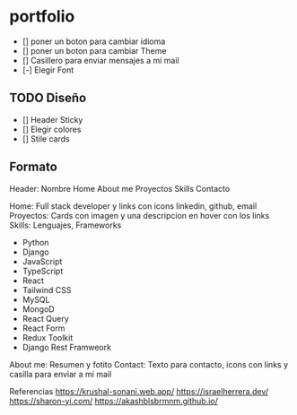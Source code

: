 # portfolio


- [] poner un boton para cambiar idioma
- [] poner un boton para cambiar Theme
- [] Casillero para enviar mensajes a mi mail
- [-] Elegir Font


## TODO Diseño
- [] Header Sticky
- [] Elegir colores
- [] Stile cards

## Formato

Header:
Nombre              Home    About me   Proyectos   Skills    Contacto

Home: Full stack developer y links con icons linkedin, github, email
Proyectos: Cards con imagen y una descripcion en hover con los links
Skills: Lenguajes, Frameworks
- Python
- Django
- JavaScript
- TypeScript
- React
- Tailwind CSS
- MySQL
- MongoD
- React Query
- React Form
- Redux Toolkit
- Django Rest Framweork

About me: Resumen y fotito
Contact: Texto para contacto, icons con links y casilla para enviar a mi mail

Referencias
https://krushal-sonani.web.app/
https://israelherrera.dev/
https://sharon-yi.com/
https://akashblsbrmnm.github.io/
